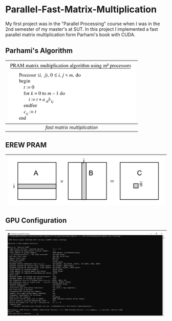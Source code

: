 # Parallel-Fast-Matrix-Multiplication

My first project was in the "Parallel Processing" course when I was in the 2nd semester of my master's at SUT. In this project I implemented a fast parallel matrix multiplication form Parhami's book with CUDA. 

## Parhami's Algorithm
| <img src="01.png" alt="Pair Game" width="400"/> | 
|:--:| 
| *fast matrix multiplication* |

## EREW PRAM
| <img src="02.png" alt="Pair Game" width="500"/> | 
|:--:| 

## GPU Configuration
| <img src="03.png" alt="Pair Game" width="600"/> | 
|:--:| 
